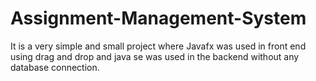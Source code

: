 # Assignment-Management-System
It is a very simple and small project where Javafx was used in front end using drag and drop and java se was used in the backend without any database connection.

